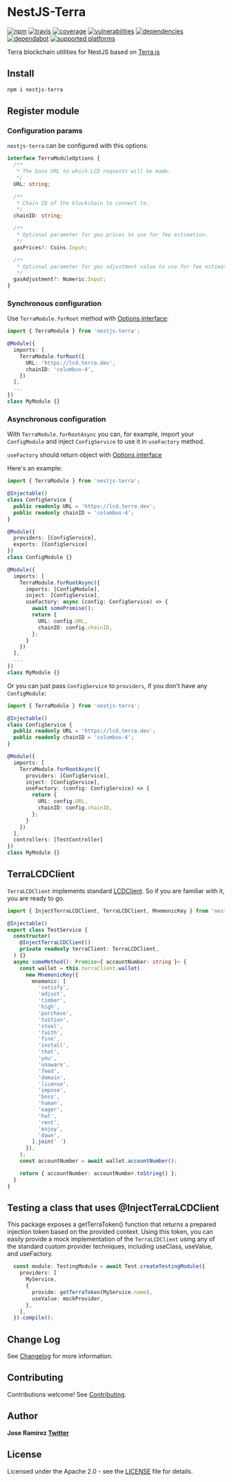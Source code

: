 NestJS-Terra
=============

[![npm](https://img.shields.io/npm/v/nestjs-terra)](https://www.npmjs.com/package/nestjs-terra)
[![travis](https://api.travis-ci.com/jarcodallo/nestjs-terra.svg?branch=main)](https://travis-ci.com/github/jarcodallo/nestjs-terra)
[![coverage](https://coveralls.io/repos/github/jarcodallo/nestjs-terra/badge.svg?branch=main)](https://coveralls.io/github/jarcodallo/nestjs-terra?branch=main)
[![vulnerabilities](https://img.shields.io/snyk/vulnerabilities/npm/nestjs-terra)](https://snyk.io/test/github/jarcodallo/nestjs-terra)
[![dependencies](https://img.shields.io/david/jarcodallo/nestjs-terra)](https://img.shields.io/david/jarcodallo/nestjs-terra)
[![dependabot](https://badgen.net/dependabot/jarcodallo/nestjs-terra/?icon=dependabot)](https://badgen.net/dependabot/jarcodallo/nestjs-terra/?icon=dependabot)
[![supported platforms](https://img.shields.io/badge/platforms-Express%20%26%20Fastify-green)](https://img.shields.io/badge/platforms-Express%20%26%20Fastify-green)


Terra blockchain utilities for NestJS based on [Terra.js](https://github.com/terra-project/terra.js)

## Install

```sh
npm i nestjs-terra
```

## Register module

### Configuration params

`nestjs-terra` can be configured with this options:

```ts
interface TerraModuleOptions {
  /**
   * The base URL to which LCD requests will be made.
   */
  URL: string;

  /**
   * Chain ID of the blockchain to connect to.
   */
  chainID: string;

  /**
   * Optional parameter for gas prices to use for fee estimation.
   */
  gasPrices?: Coins.Input;

  /**
   * Optional parameter for gas adjustment value to use for fee estimation.
   */
  gasAdjustment?: Numeric.Input;
}
```

### Synchronous configuration

Use `TerraModule.forRoot` method with [Options interface](#configuration-params):

```ts
import { TerraModule } from 'nestjs-terra';

@Module({
  imports: [
    TerraModule.forRoot({
      URL: 'https://lcd.terra.dev',
      chainID: 'columbus-4',
    })
  ],
  ...
})
class MyModule {}
```

### Asynchronous configuration

With `TerraModule.forRootAsync` you can, for example, import your `ConfigModule` and inject `ConfigService` to use it in `useFactory` method.

`useFactory` should return object with [Options interface](#configuration-params)

Here's an example:

```ts
import { TerraModule } from 'nestjs-terra';

@Injectable()
class ConfigService {
  public readonly URL = 'https://lcd.terra.dev';
  public readonly chainID = 'columbus-4';
}

@Module({
  providers: [ConfigService],
  exports: [ConfigService]
})
class ConfigModule {}

@Module({
  imports: [
    TerraModule.forRootAsync({
      imports: [ConfigModule],
      inject: [ConfigService],
      useFactory: async (config: ConfigService) => {
        await somePromise();
        return {
          URL: config.URL,
          chainID: config.chainID,
        };
      }
    })
  ],
  ...
})
class MyModule {}
```

Or you can just pass `ConfigService` to `providers`, if you don't have any `ConfigModule`:

```ts
import { TerraModule } from 'nestjs-terra';

@Injectable()
class ConfigService {
  public readonly URL = 'https://lcd.terra.dev';
  public readonly chainID = 'columbus-4';
}

@Module({
  imports: [
    TerraModule.forRootAsync({
      providers: [ConfigService],
      inject: [ConfigService],
      useFactory: (config: ConfigService) => {
        return {
          URL: config.URL,
          chainID: config.chainID,
        };
      }
    })
  ],
  controllers: [TestController]
})
class MyModule {}
```

## TerraLCDClient

`TerraLCDClient` implements standard [LCDClient](https://github.com/terra-project/terra.js/wiki/Making-a-connection). So if you are familiar with it, you are ready to go.

```ts
import { InjectTerraLCDClient, TerraLCDClient, MnemonicKey } from 'nestjs-terra';

@Injectable()
export class TestService {
  constructor(
    @InjectTerraLCDClient()
    private readonly terraClient: TerraLCDClient,
  ) {}
  async someMethod(): Promise<{ accountNumber: string }> {
    const wallet = this.terraClient.wallet(
      new MnemonicKey({
        mnemonic: [
          'satisfy',
          'adjust',
          'timber',
          'high',
          'purchase',
          'tuition',
          'stool',
          'faith',
          'fine',
          'install',
          'that',
          'you',
          'unaware',
          'feed',
          'domain',
          'license',
          'impose',
          'boss',
          'human',
          'eager',
          'hat',
          'rent',
          'enjoy',
          'dawn',
        ].join(' ')
      }),
    );
    const accountNumber = await wallet.accountNumber();

    return { accountNumber: accountNumber.toString() };
  }
}
```

## Testing a class that uses @InjectTerraLCDClient

This package exposes a getTerraToken() function that returns a prepared injection token based on the provided context. 
Using this token, you can easily provide a mock implementation of the `TerraLCDClient` using any of the standard custom provider techniques, including useClass, useValue, and useFactory.

```ts
  const module: TestingModule = await Test.createTestingModule({
    providers: [
      MyService,
      {
        provide: getTerraToken(MyService.name),
        useValue: mockProvider,
      },
    ],
  }).compile();
```

## Change Log

See [Changelog](CHANGELOG.md) for more information.

## Contributing

Contributions welcome! See [Contributing](CONTRIBUTING.md).

## Author

**Jose Ramirez [Twitter](https://twitter.com/jarcodallo)**

## License

Licensed under the Apache 2.0 - see the [LICENSE](LICENSE) file for details.
